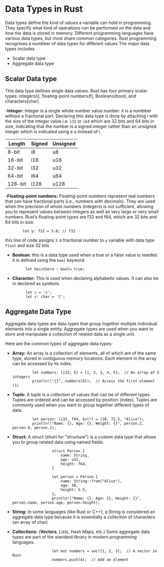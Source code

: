 # Data Types in Rust

Data types define the kind of values a variable can hold in programming. They specify what kind of operations can be performed on the data and how the data is stored in memory. Different programming languages have various data types, but most share common categories.
Rust programming recognises a numbber of data types for different values
The major data types includes 
- Scalar data type
- Aggregate data type

## Scalar Data type
This data type defines single data values. Rust has four primary scalar types: integers(i), floating-point numbers(f), Booleans(bool), and characters(char). 

-**Integer:** Integer is a single whole number value number. it is a numbber without a fractional part. Declaring this data type is done by attaching i with the size of the integer value i.e. `i32` or `i64` which are 32 bits and 64 bits in size, indicating that the number is a signed integer rather than an unsigned integer which is indicated using a u instead of i.

| Length    | Signed  | Unsigned |
|-----------|---------|----------|
| 8-bit     | i8      | u8       |
| 16-bit    | i16     | u16      |
| 32-bit    | i32     | u32      |
| 64-bit    | i64     | u64      |
| 128-bit   | i128    | u128     |

-**Floating-point numbers:** Floating-point numbers represent real numbers that can have fractional parts (i.e., numbers with decimals). They are used when the precision of whole numbers (integers) is not sufficient, allowing you to represent values between integers as well as very large or very small numbers. Rust’s floating-point types are f32 and f64, which are 32 bits and 64 bits in size.

            let y: f32 = 3.0; // f32

this line of code assigns `3.0` fractional number to `y` variable with data type `float` and size 32 bits 

- **Boolean:** this is a data type used when a true or a false value is needed. it is defined using the `bool` keyword

            let heisthere : bool= true;

- **Character:** This is used when declaring alphabetic values. It can also be in declared as symbols.
  
            let c = 'z';
            let z: char = 'ℤ';

## Aggregate Data Type
Aggregate data types are data types that group together multiple individual elements into a single entity. Aggregate types are used when you want to store and manipulate a collection of related data as a single unit.

Here are the common types of aggregate data types:

- **Array:** An array is a collection of elements, all of which are of the same type, stored in contiguous memory locations. Each element in the array can be accessed by its index.

               let numbers: [i32; 5] = [1, 2, 3, 4, 5];  // An array of 5 integers
               println!("{}", numbers[0]);  // Access the first element (1)
  
- **Tuple:** A tuple is a collection of values that can be of different types. Tuples are ordered and can be accessed by position (index). Tuples are commonly used when you want to group together different types of data.

               let person: (i32, f64, &str) = (30, 72.5, "Alice");
               println!("Name: {}, Age: {}, Weight: {}", person.2, person.0, person.1);
  
- **Struct:** A struct (short for "structure") is a custom data type that allows you to group related data using named fields.
  
                        struct Person {
                            name: String,
                            age: u32,
                            height: f64,
                        }
                        
                        let person = Person {
                            name: String::from("Alice"),
                            age: 30,
                            height: 5.5,
                        };
                        println!("Name: {}, Age: {}, Height: {}", person.name, person.age, person.height);
  
- **String:** In some languages (like Rust or C++), a String is considered an aggregate data type because it is essentially a collection of characters (an array of char)

- **Collections:** (**Vectors**, Lists, Hash Maps, etc.) Some aggregate data types are part of the standard library in modern programming languages.
  
                        let mut numbers = vec![1, 2, 3];  // A vector in Rust
                        numbers.push(4);  // Add an element
  

